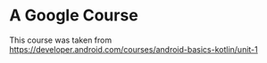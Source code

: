 # A Google Course
This course was taken from https://developer.android.com/courses/android-basics-kotlin/unit-1
